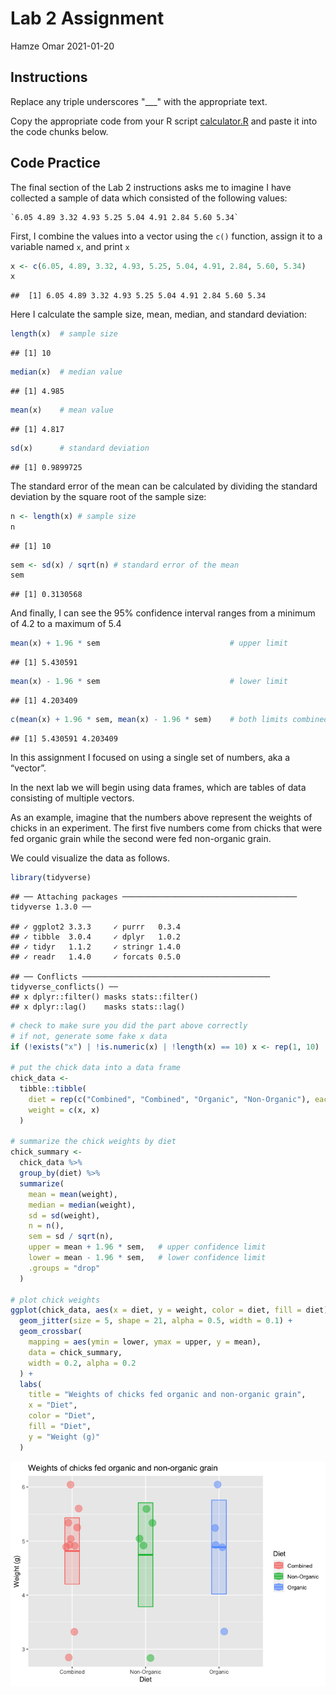 Lab 2 Assignment
================
Hamze Omar
2021-01-20

## Instructions

Replace any triple underscores "\_\_\_" with the appropriate text.

Copy the appropriate code from your R script
[calculator.R](calculator.R) and paste it into the code chunks below.

## Code Practice

The final section of the Lab 2 instructions asks me to imagine I have
collected a sample of data which consisted of the following values:

    `6.05 4.89 3.32 4.93 5.25 5.04 4.91 2.84 5.60 5.34`

First, I combine the values into a vector using the `c()` function,
assign it to a variable named `x`, and print `x`

``` r
x <- c(6.05, 4.89, 3.32, 4.93, 5.25, 5.04, 4.91, 2.84, 5.60, 5.34)
x
```

    ##  [1] 6.05 4.89 3.32 4.93 5.25 5.04 4.91 2.84 5.60 5.34

Here I calculate the sample size, mean, median, and standard deviation:

``` r
length(x)  # sample size
```

    ## [1] 10

``` r
median(x)  # median value
```

    ## [1] 4.985

``` r
mean(x)    # mean value
```

    ## [1] 4.817

``` r
sd(x)      # standard deviation
```

    ## [1] 0.9899725

The standard error of the mean can be calculated by dividing the
standard deviation by the square root of the sample size:

``` r
n <- length(x) # sample size
n
```

    ## [1] 10

``` r
sem <- sd(x) / sqrt(n) # standard error of the mean
sem
```

    ## [1] 0.3130568

And finally, I can see the 95% confidence interval ranges from a minimum
of 4.2 to a maximum of 5.4

``` r
mean(x) + 1.96 * sem                             # upper limit
```

    ## [1] 5.430591

``` r
mean(x) - 1.96 * sem                             # lower limit
```

    ## [1] 4.203409

``` r
c(mean(x) + 1.96 * sem, mean(x) - 1.96 * sem)    # both limits combined
```

    ## [1] 5.430591 4.203409

In this assignment I focused on using a single set of numbers, aka a
“vector”.

In the next lab we will begin using data frames, which are tables of
data consisting of multiple vectors.

As an example, imagine that the numbers above represent the weights of
chicks in an experiment. The first five numbers come from chicks that
were fed organic grain while the second were fed non-organic grain.

We could visualize the data as follows.

``` r
library(tidyverse)
```

    ## ── Attaching packages ─────────────────────────────────────── tidyverse 1.3.0 ──

    ## ✓ ggplot2 3.3.3     ✓ purrr   0.3.4
    ## ✓ tibble  3.0.4     ✓ dplyr   1.0.2
    ## ✓ tidyr   1.1.2     ✓ stringr 1.4.0
    ## ✓ readr   1.4.0     ✓ forcats 0.5.0

    ## ── Conflicts ────────────────────────────────────────── tidyverse_conflicts() ──
    ## x dplyr::filter() masks stats::filter()
    ## x dplyr::lag()    masks stats::lag()

``` r
# check to make sure you did the part above correctly
# if not, generate some fake x data
if (!exists("x") | !is.numeric(x) | !length(x) == 10) x <- rep(1, 10)

# put the chick data into a data frame
chick_data <-
  tibble::tibble(
    diet = rep(c("Combined", "Combined", "Organic", "Non-Organic"), each = 5),
    weight = c(x, x)
  )

# summarize the chick weights by diet
chick_summary <-
  chick_data %>% 
  group_by(diet) %>% 
  summarize(
    mean = mean(weight),
    median = median(weight),
    sd = sd(weight),
    n = n(),
    sem = sd / sqrt(n),
    upper = mean + 1.96 * sem,   # upper confidence limit
    lower = mean - 1.96 * sem,   # lower confidence limit
    .groups = "drop"
  )

# plot chick weights
ggplot(chick_data, aes(x = diet, y = weight, color = diet, fill = diet)) +
  geom_jitter(size = 5, shape = 21, alpha = 0.5, width = 0.1) +
  geom_crossbar(
    mapping = aes(ymin = lower, ymax = upper, y = mean), 
    data = chick_summary,
    width = 0.2, alpha = 0.2
  ) +
  labs(
    title = "Weights of chicks fed organic and non-organic grain",
    x = "Diet",
    color = "Diet",
    fill = "Diet",
    y = "Weight (g)"
  )
```

![](assignment_files/figure-gfm/unnamed-chunk-1-1.png)<!-- -->
